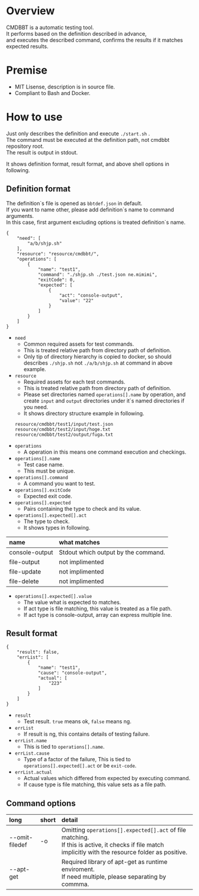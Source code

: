 # Overview

CMDBBT is a automatic testing tool.  
It performs based on the definition described in advance,  
and executes the described command, confirms the results if it matches expected results.

# Premise

- MIT Lisense, description is in source file.
- Compliant to Bash and Docker.

# How to use

Just only describes the definition and execute `./start.sh` .  
The command must be executed at the definition path, not cmdbbt repository root.  
The result is output in stdout.  

It shows definition format, result format, and above shell options in following.  

## Definition format

The definition\`s file is opened as `bbtdef.json` in default.  
If you want to name other, please add definition\`s name to command arguments.  
In this case, first argument excluding options is treated definition`s name.  

```
{
	"need": [
		"a/b/shjp.sh"
	],
	"resource": "resource/cmdbbt/",
	"operations": [
		{
			"name": "test1",
			"command": "./shjp.sh ./test.json ne.mimimi",
			"exitCode": 0,
			"expected": [
				{
					"act": "console-output",
					"value": "22"
				}
			]
		}
	]
}
```

- `need`
  - Common required assets for test commands.
  - This is treated relative path from directory path of definition.
  - Only tip of directory hierarchy is copied to docker, so should describes `./shjp.sh` not `./a/b/shjp.sh` at command in above example.
- `resource`
  - Required assets for each test commands.
  - This is treated relative path from directory path of definition.
  - Please set directories named `operations[].name` by operation, and create `input` and `output` directories under it`s named directories if you need.
  - It shows directory structure example in following.
  ```
  resource/cmdbbt/test1/input/test.json
  resource/cmdbbt/test2/input/hoge.txt
  resource/cmdbbt/test2/output/fuga.txt
  ```
- `operations`
  - A operation in this means one command execution and checkings.
- `operations[].name`
  - Test case name.
  - This must be unique.
- `operations[].command`
  - A command you want to test.
- `operations[].exitCode`
  - Expected exit code.
- `operations[].expected`
  - Pairs containing the type to check and its value.
- `operations[].expected[].act`
  - The type to check.
  - It shows types in following.
  
|name|what matches|
|:---|:---|
|console-output|Stdout which output by the command.|
|file-output|not implimented|
|file-update|not implimented|
|file-delete|not implimented|

- `operations[].expected[].value`
  - The value what is expected to matches.
  - If act type is file matching, this value is treated as a file path.
  - If act type is console-output, array can express multiple line.

## Result format

```
{
    "result": false,
    "errList": [
        {
            "name": "test1",
            "cause": "console-output",
            "actual": [
                "223"
            ]
        }
    ]
}
```

- `result`
  - Test result. `true` means ok, `false` means ng.
- `errList`
  - If result is ng, this contains details of testing failure.
- `errList.name`
  - This is tied to `operations[].name`.
- `errList.cause`
  - Type of a factor of the failure, This is tied to `operations[].expected[].act` or be `exit-code`.
- `errList.actual`
  - Actual values which differed from expected by executing command.
  - If cause type is file matching, this value sets as a file path.

## Command options

|long|short|detail|
|:---|:---|:---|
|--omit-filedef|-o|Omitting `operations[].expected[].act` of file matching.<br>If this is active, it checks if file match implicitly with the resource folder as positive.|
|--apt-get||Required library of apt-get as runtime enviroment.<br>If need multiple, please separating by commma.|
